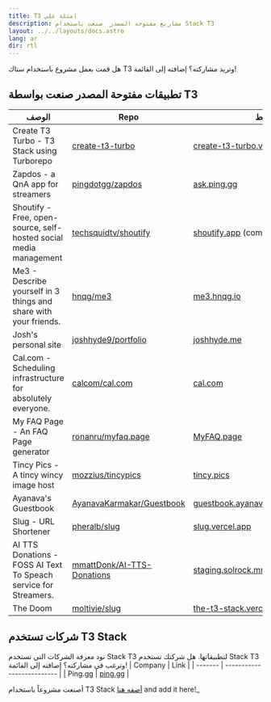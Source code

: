 ```yaml
---
title: T3 امثلة علي
description: مشاريع مفتوحة المصدر  صنعت باستخدام Stack T3
layout: ../../layouts/docs.astro
lang: ar
dir: rtl
---
```


هل قمت بعمل مشروع باستخدام ستاك T3 وتريد مشاركته؟ إضافته إلى القائمة!

## تطبيقات مفتوحة المصدر صنعت بواسطة T3

| الوصف                                                             | Repo                                                                        | الرابط                                                                            |
| ----------------------------------------------------------------- | --------------------------------------------------------------------------- | --------------------------------------------------------------------------------- |
| Create T3 Turbo - T3 Stack using Turborepo                        | [create-t3-turbo](https://github.com/t3-oss/create-t3-turbo)                | [create-t3-turbo.vercel.app](https://create-t3-turbo.vercel.app/)                 |
| Zapdos - a QnA app for streamers                                  | [pingdotgg/zapdos](https://github.com/pingdotgg/zapdos)                     | [ask.ping.gg](https://ask.ping.gg)                                                |
| Shoutify - Free, open-source, self-hosted social media management | [techsquidtv/shoutify](https://github.com/TechSquidTV/Shoutify)             | [shoutify.app](https://github.com/TechSquidTV/Shoutify) (coming soon)             |
| Me3 - Describe yourself in 3 things and share with your friends.  | [hnqg/me3](https://github.com/hnqg/me3)                                     | [me3.hnqg.io](https://me3.hnqg.io)                                                |
| Josh's personal site                                              | [joshhyde9/portfolio](https://github.com/JoshHyde9/portfolio)               | [joshhyde.me](https://joshhyde.me)                                                |
| Cal.com - Scheduling infrastructure for absolutely everyone.      | [calcom/cal.com](https://github.com/calcom/cal.com)                         | [cal.com](https://cal.com)                                                        |
| My FAQ Page - An FAQ Page generator                               | [ronanru/myfaq.page](https://github.com/ronanru/myfaq.page)                 | [MyFAQ.page](https://myfaq.page)                                                  |
| Tincy Pics - A tincy wincy image host                             | [mozzius/tincypics](https://github.com/mozzius/tincypics)                   | [tincy.pics](https://tincy.pics)                                                  |
| Ayanava's Guestbook                                               | [AyanavaKarmakar/Guestbook](https://github.com/AyanavaKarmakar/Guestbook)   | [guestbook.ayanavakarmakar.software](https://guestbook.ayanavakarmakar.software/) |
| Slug - URL Shortener                                              | [pheralb/slug](https://github.com/pheralb/slug)                             | [slug.vercel.app](https://slug.vercel.app)                                        |
| AI TTS Donations - FOSS AI Text To Speach service for Streamers.  | [mmattDonk/AI-TTS-Donations](https://github.com/mmattDonk/AI-TTS-Donations) | [staging.solrock.mmattDonk.com](https://staging.solrock.mmattDonk.com)            |
| The Doom                                                          | [moltivie/slug](https://github.com/Moltivie/the-t3-stack)                   | [the-t3-stack.vercel.app](https://the-t3-stack.vercel.app)                        |

## شركات تستخدم T3 Stack

نود معرفة الشركات التي تستخدم Stack T3 لتطبيقاتها. هل شركتك تستخدم Stack T3 وترغب في مشاركته؟ إضافته إلى القائمة!
| Company | Link |
| ------- | -------------------------- |
| Ping.gg | [ping.gg](https://ping.gg) |

أصنعت مشروعاً باستخدام T3 Stack [أضفه هنا](https://github.com/t3-oss/create-t3-app/tree/next/www/src/pages/en/t3-collection.md) and add it here!\_

